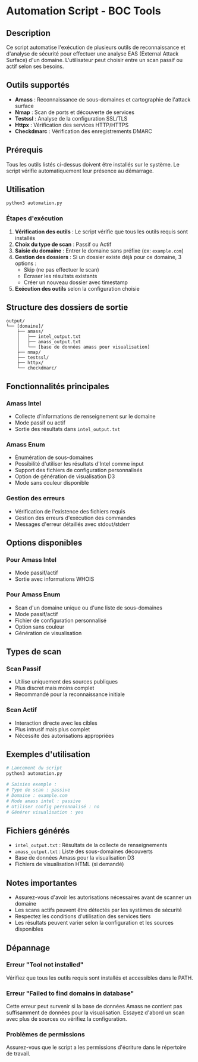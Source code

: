 # Automation Script - BOC Tools

## Description

Ce script automatise l'exécution de plusieurs outils de reconnaissance et d'analyse de sécurité pour effectuer une analyse EAS (External Attack Surface) d'un domaine. L'utilisateur peut choisir entre un scan passif ou actif selon ses besoins.

## Outils supportés

- **Amass** : Reconnaissance de sous-domaines et cartographie de l'attack surface
- **Nmap** : Scan de ports et découverte de services
- **Testssl** : Analyse de la configuration SSL/TLS
- **Httpx** : Vérification des services HTTP/HTTPS
- **Checkdmarc** : Vérification des enregistrements DMARC

## Prérequis

Tous les outils listés ci-dessus doivent être installés sur le système. Le script vérifie automatiquement leur présence au démarrage.

## Utilisation

```bash
python3 automation.py
```

### Étapes d'exécution

1. **Vérification des outils** : Le script vérifie que tous les outils requis sont installés
2. **Choix du type de scan** : Passif ou Actif
3. **Saisie du domaine** : Entrer le domaine sans préfixe (ex: `example.com`)
4. **Gestion des dossiers** : Si un dossier existe déjà pour ce domaine, 3 options :
   - Skip (ne pas effectuer le scan)
   - Écraser les résultats existants
   - Créer un nouveau dossier avec timestamp
5. **Exécution des outils** selon la configuration choisie

## Structure des dossiers de sortie

```
output/
└── [domaine]/
    ├── amass/
    │   ├── intel_output.txt
    │   ├── amass_output.txt
    │   └── [base de données amass pour visualisation]
    ├── nmap/
    ├── testssl/
    ├── httpx/
    └── checkdmarc/
```

## Fonctionnalités principales

### Amass Intel

- Collecte d'informations de renseignement sur le domaine
- Mode passif ou actif
- Sortie des résultats dans `intel_output.txt`

### Amass Enum

- Énumération de sous-domaines
- Possibilité d'utiliser les résultats d'Intel comme input
- Support des fichiers de configuration personnalisés
- Option de génération de visualisation D3
- Mode sans couleur disponible

### Gestion des erreurs

- Vérification de l'existence des fichiers requis
- Gestion des erreurs d'exécution des commandes
- Messages d'erreur détaillés avec stdout/stderr

## Options disponibles

### Pour Amass Intel

- Mode passif/actif
- Sortie avec informations WHOIS

### Pour Amass Enum

- Scan d'un domaine unique ou d'une liste de sous-domaines
- Mode passif/actif
- Fichier de configuration personnalisé
- Option sans couleur
- Génération de visualisation

## Types de scan

### Scan Passif

- Utilise uniquement des sources publiques
- Plus discret mais moins complet
- Recommandé pour la reconnaissance initiale

### Scan Actif

- Interaction directe avec les cibles
- Plus intrusif mais plus complet
- Nécessite des autorisations appropriées

## Exemples d'utilisation

```bash
# Lancement du script
python3 automation.py

# Saisies exemple :
# Type de scan : passive
# Domaine : example.com
# Mode amass intel : passive
# Utiliser config personnalisé : no
# Générer visualisation : yes
```

## Fichiers générés

- `intel_output.txt` : Résultats de la collecte de renseignements
- `amass_output.txt` : Liste des sous-domaines découverts
- Base de données Amass pour la visualisation D3
- Fichiers de visualisation HTML (si demandé)

## Notes importantes

- Assurez-vous d'avoir les autorisations nécessaires avant de scanner un domaine
- Les scans actifs peuvent être détectés par les systèmes de sécurité
- Respectez les conditions d'utilisation des services tiers
- Les résultats peuvent varier selon la configuration et les sources disponibles

## Dépannage

### Erreur "Tool not installed"

Vérifiez que tous les outils requis sont installés et accessibles dans le PATH.

### Erreur "Failed to find domains in database"

Cette erreur peut survenir si la base de données Amass ne contient pas suffisamment de données pour la visualisation. Essayez d'abord un scan avec plus de sources ou vérifiez la configuration.

### Problèmes de permissions

Assurez-vous que le script a les permissions d'écriture dans le répertoire de travail.
